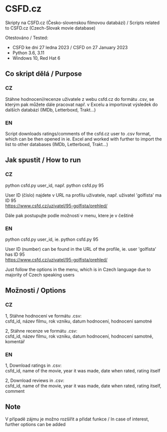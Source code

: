 # CSFD.cz
Skripty na CSFD.cz (Česko-slovenskou filmovou databázi) / Scripts related to CSFD.cz (Czech-Slovak movie database)

Otestováno / Tested:
  - CSFD ke dni 27 ledna 2023 / CSFD on 27 January 2023
  - Python 3.6, 3.11
  - Windows 10, Red Hat 6  

## Co skript dělá / Purpose
### CZ  
Stáhne hodnocení/recenze uživatele z webu csfd.cz do formátu .csv, se kterým pak můžete dále pracovat např. v Excelu a importovat výsledek do dalších databází (IMDb, Letterboxd, Trakt...)  


### EN 
Script downloads ratings/comments of the csfd.cz user to .csv format, which can be then opened in ie. Excel and worked with further to import the list to other databases (IMDb, Letterboxd, Trakt...)  


## Jak spustit / How to run
### CZ 
python csfd.py user_id, např. python csfd.py 95  

User ID (číslo) najdete v URL na profilu uživatele, např. uživatel 'golfista' ma ID 95  
https://www.csfd.cz/uzivatel/95-golfista/prehled/
    
Dále pak postupujte podle možností v menu, ktere je v češtině   


### EN 
python csfd.py user_id, ie. python csfd.py 95  

User ID (number) can be found in the URL of the profile, ie. user 'golfista' has ID 95    
https://www.csfd.cz/uzivatel/95-golfista/prehled/

Just follow the options in the menu, which is in Czech language due to majority of Czech speaking users 

## Možnosti / Options
### CZ  
1, Stáhne hodnocení ve formátu .csv:  
csfd_id, název filmu, rok vzniku, datum hodnocení, hodnocení samotné  

2, Stáhne recenze ve formátu .csv:  
csfd_id, název filmu, rok vzniku, datum hodnocení, hodnocení samotné, komentář  


### EN  
1, Download ratings in .csv:  
csfd_id, name of the movie, year it was made, date when rated, rating itself  

2, Download reviews in .csv:  
csfd_id, name of the movie, year it was made, date when rated, rating itself, comment  



## Note  
V případě zájmu je možno rozšířit a přidat funkce / In case of interest, further options can be added  
